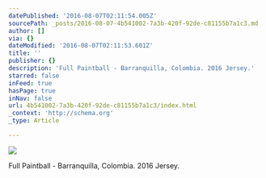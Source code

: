 ```yaml
---
datePublished: '2016-08-07T02:11:54.005Z'
sourcePath: _posts/2016-08-07-4b541002-7a3b-420f-92de-c81155b7a1c3.md
author: []
via: {}
dateModified: '2016-08-07T02:11:53.601Z'
title: ''
publisher: {}
description: 'Full Paintball - Barranquilla, Colombia. 2016 Jersey.'
starred: false
inFeed: true
hasPage: true
inNav: false
url: 4b541002-7a3b-420f-92de-c81155b7a1c3/index.html
_context: 'http://schema.org'
_type: Article

---
```

![](https://imgflo.herokuapp.com/graph/vahj1ThiexotieMo/7177c4c7d50cefd0a2740f2c2f909e04/croprotate.jpg?cropheight=1793&cropwidth=7087&degrees=0&input=https%3A%2F%2Fthe-grid-user-content.s3-us-west-2.amazonaws.com%2Fc34923f0-0b1c-46c8-bc36-9ebd0d4ec141.jpg&x=0&y=0)

Full Paintball - Barranquilla, Colombia. 2016 Jersey.